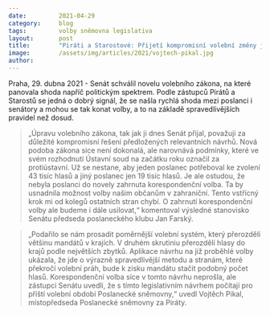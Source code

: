 ```yaml
---
date:         2021-04-29
category:     blog
tags:         volby sněmovna legislativa
layout:       post
title:        "Piráti a Starostové: Přijetí kompromisní volební změny je dobrou zprávou. Korespondenční volbu budeme prosazovat i nadále"
image:        /assets/img/articles/2021/vojtech-pikal.jpg
author:       
---
```




Praha, 29. dubna 2021 - Senát schválil novelu volebního zákona, na které panovala shoda napříč politickým spektrem. Podle zástupců Pirátů a Starostů se jedná o dobrý signál, že se našla rychlá shoda mezi poslanci i senátory a mohou se tak konat volby, a to na základě spravedlivějších pravidel než dosud. 

> „Úpravu volebního zákona, tak jak ji dnes Senát přijal, považuji za důležité kompromisní řešení předložených relevantních návrhů. Nová podoba zákona sice není dokonalá, ale narovnává podmínky, které ve svém rozhodnutí Ústavní soud na začátku roku označil za protiústavní. Už se nestane, aby jeden poslanec potřeboval ke zvolení 43 tisíc hlasů a jiný poslanec jen 19 tisíc hlasů. Je ale ostudou, že nebyla poslanci do novely zahrnuta korespondenční volba. Ta by usnadnila možnost volby našim občanům v zahraniční. Tento vstřícný krok mi od kolegů ostatních stran chybí. O zahrnutí korespondenční volby ale budeme i dále usilovat,“ komentoval výsledné stanovisko Senátu předseda poslaneckého klubu Jan Farský.

> „Podařilo se nám prosadit poměrnější volební systém, který přerozdělí většinu mandátů v krajích. V druhém skrutiniu přerozdělí hlasy do krajů podle největších zbytků. Aplikace návrhu na již proběhlé volby ukázala, že jde o výrazně spravedlivější metodu a stranám, které překročí volební práh, bude k zisku mandátu stačit podobný počet hlasů. Korespondenční volba sice v tomto návrhu neprošla, ale zástupci Senátu uvedli, že s tímto legislativním návrhem počítají pro příští volební období Poslanecké sněmovny,“ uvedl Vojtěch Pikal, místopředseda Poslanecké sněmovny za Piráty.
